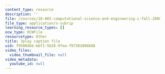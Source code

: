 ```yaml
---
content_type: resource
description: ''
file: /courses/18-085-computational-science-and-engineering-i-fall-2008/f9500dbbbbf15b289feaf97301806688_V5EjSvx1vw0.vtt
file_type: application/x-subrip
learning_resource_types: []
ocw_type: OCWFile
resourcetype: Other
title: 3play caption file
uid: f9500dbb-bbf1-5b28-9fea-f97301806688
video_files:
  video_thumbnail_file: null
video_metadata:
  youtube_id: null
---
```

